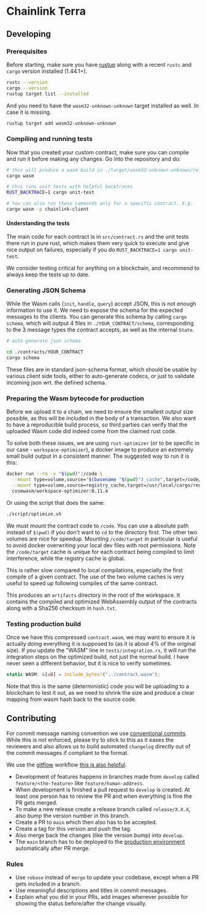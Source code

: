 # Chainlink Terra

## Developing

### Prerequisites

Before starting, make sure you have [rustup](https://rustup.rs/) along with a
recent `rustc` and `cargo` version installed (1.44.1+).

```sh
rustc --version
cargo --version
rustup target list --installed
```

And you need to have the `wasm32-unknown-unknown` target installed as well.
In case it is missing.

```sh
rustup target add wasm32-unknown-unknown
```

### Compiling and running tests

Now that you created your custom contract, make sure you can compile and run it before
making any changes. Go into the repository and do:

```sh
# this will produce a wasm build in ./target/wasm32-unknown-unknown/release/YOUR_NAME_HERE.wasm for every contract
cargo wasm

# this runs unit tests with helpful backtraces
RUST_BACKTRACE=1 cargo unit-test

# You can also run these commands only for a specific contract. E.g.
cargo wasm -p chainlink-client
```

#### Understanding the tests

The main code for each contract is in `src/contract.rs` and the unit tests there run in pure rust,
which makes them very quick to execute and give nice output on failures, especially
if you do `RUST_BACKTRACE=1 cargo unit-test`.

We consider testing critical for anything on a blockchain, and recommend to always keep
the tests up to date.

### Generating JSON Schema

While the Wasm calls (`init`, `handle`, `query`) accept JSON, this is not enough
information to use it. We need to expose the schema for the expected messages to the
clients. You can generate this schema by calling `cargo schema`, which will output
4 files in `./YOUR_CONTRACT/schema`, corresponding to the 3 message types the contract accepts,
as well as the internal `State`.


```sh
# auto-generate json schema

cd ./contracts/YOUR_CONTRACT
cargo schema
```

These files are in standard json-schema format, which should be usable by various
client side tools, either to auto-generate codecs, or just to validate incoming
json wrt. the defined schema.

### Preparing the Wasm bytecode for production

Before we upload it to a chain, we need to ensure the smallest output size possible,
as this will be included in the body of a transaction. We also want to have a
reproducible build process, so third parties can verify that the uploaded Wasm
code did indeed come from the claimed rust code.

To solve both these issues, we are using `rust-optimizer` (or to be specific in our case - `workspace-optimizer`), a docker image to
produce an extremely small build output in a consistent manner. The suggested way
to run it is this:

```sh
docker run --rm -v "$(pwd)":/code \
  --mount type=volume,source="$(basename "$(pwd)")_cache",target=/code/target \
  --mount type=volume,source=registry_cache,target=/usr/local/cargo/registry \
  cosmwasm/workspace-optimizer:0.11.4
```
Or using the script that does the same:
```sh
./script/optimize.sh
```

We must mount the contract code to `/code`. You can use a absolute path instead
of `$(pwd)` if you don't want to `cd` to the directory first. The other two
volumes are nice for speedup. Mounting `/code/target` in particular is useful
to avoid docker overwriting your local dev files with root permissions.
Note the `/code/target` cache is unique for each contract being compiled to limit
interference, while the registry cache is global.

This is rather slow compared to local compilations, especially the first compile
of a given contract. The use of the two volume caches is very useful to speed up
following compiles of the same contract.

This produces an `artifacts` directory in the root of the workspace. It contains the compiled and optimized WebAssembly output of the contracts along with a Sha256 checksum in `hash.txt`.

### Testing production build

Once we have this compressed `contract.wasm`, we may want to ensure it is actually
doing everything it is supposed to (as it is about 4% of the original size).
If you update the "WASM" line in `tests/integration.rs`, it will run the integration
steps on the optimized build, not just the normal build. I have never seen a different
behavior, but it is nice to verify sometimes.

```rust
static WASM: &[u8] = include_bytes!("../contract.wasm");
```

Note that this is the same (deterministic) code you will be uploading to
a blockchain to test it out, as we need to shrink the size and produce a
clear mapping from wasm hash back to the source code.

## Contributing

For commit message naming convention we use [conventional commits](https://www.conventionalcommits.org/). While this is not enforced, please try to stick to this as it eases the reviewers and also allows us to build automated `changelog` directly out of the commit messages if compliant to the format.

We use the [gitflow](https://danielkummer.github.io/git-flow-cheatsheet/) workflow [this is also helpful](https://gist.github.com/JamesMGreene/cdd0ac49f90c987e45ac).
* Development of features happens in branches made from `develop` called `feature/<the-feature>` like `feature/human-address`.
* When development is finished a pull request to `develop` is created. At least one person has to review the PR and when everything is fine the PR gets merged.
* To make a new release create a release branch called `release/X.X.X`, also bump the version number in this branch.
* Create a PR to `main` which then also has to be accepted.
* Create a tag for this version and push the tag.
* Also merge back the changes (like the version bump) into `develop`.
* The `main` branch has to be deployed to the [production environment]() automatically after PR merge.

### Rules
- Use `rebase` instead of `merge` to update your codebase, except when a PR gets included in a branch.
- Use meaningful descriptions and titles in commit messages.
- Explain what you did in your PRs, add images whenever possible for showing the status before/after the change visually.
